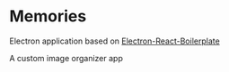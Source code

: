 # Memories

Electron application based on [Electron-React-Boilerplate](https://github.com/electron-react-boilerplate/electron-react-boilerplate)

A custom image organizer app
